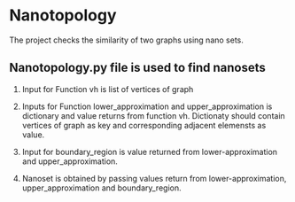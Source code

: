 # Nanotopology
The project checks the similarity of two graphs using nano sets.

## Nanotopology.py file is used to find nanosets 
1. Input for Function vh is list of vertices of graph
2. Inputs for Function lower_approximation and upper_approximation is dictionary and value returns from function vh. 
   Dictionaty should contain vertices of graph as key and corresponding adjacent elemensts as value.
   
3. Input for boundary_region is value returned from lower-approximation and upper_approximation.   
4. Nanoset is obtained by passing values return from lower-approximation, upper_approximation and boundary_region.



